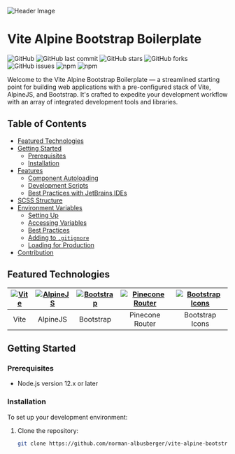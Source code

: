 ![Header Image](https://raw.githubusercontent.com/norman-albusberger/vite-alpine-bootstrap-boilerplate/main/src/public/img/header.svg)

# Vite Alpine Bootstrap Boilerplate

![GitHub](https://img.shields.io/github/license/norman-albusberger/vite-alpine-bootstrap-boilerplate)
![GitHub last commit](https://img.shields.io/github/last-commit/norman-albusberger/vite-alpine-bootstrap-boilerplate)
![GitHub stars](https://img.shields.io/github/stars/norman-albusberger/vite-alpine-bootstrap-boilerplate)
![GitHub forks](https://img.shields.io/github/forks/norman-albusberger/vite-alpine-bootstrap-boilerplate)
![GitHub issues](https://img.shields.io/github/issues/norman-albusberger/vite-alpine-bootstrap-boilerplate)
![npm](https://img.shields.io/npm/v/vite)
![npm](https://img.shields.io/npm/v/bootstrap)

Welcome to the Vite Alpine Bootstrap Boilerplate — a streamlined starting point for building web applications with a pre-configured stack of Vite, AlpineJS, and Bootstrap. It's crafted to expedite your development workflow with an array of integrated development tools and libraries.

## Table of Contents

- [Featured Technologies](#featured-technologies)
- [Getting Started](#getting-started)
  - [Prerequisites](#prerequisites)
  - [Installation](#installation)
- [Features](#features)
  - [Component Autoloading](#component-autoloading)
  - [Development Scripts](#development-scripts)
  - [Best Practices with JetBrains IDEs](#best-practices-with-jetbrains-ides)
- [SCSS Structure](#scss-structure)
- [Environment Variables](#environment-variables)
  - [Setting Up](#setting-up-environment-variables)
  - [Accessing Variables](#accessing-variables-in-code)
  - [Best Practices](#best-practices)
  - [Adding to `.gitignore`](#adding-environment-variables-to-gitignore)
  - [Loading for Production](#loading-environment-variables-for-production)
- [Contribution](#documentation-for-contributors)

## Featured Technologies

| [![Vite](https://vitejs.dev/logo-with-shadow.png)](https://vitejs.dev/) | [![AlpineJS](https://alpinejs.dev/alpine_long.svg)](https://alpinejs.dev/) | [![Bootstrap](https://getbootstrap.com/docs/5.3/assets/brand/bootstrap-logo-shadow.png)](https://getbootstrap.com/) | [![Pinecone Router](https://avatars.githubusercontent.com/u/83432496?s=200&v=4)](https://github.com/pinecone-router/router) | [![Bootstrap Icons](https://icons.getbootstrap.com/assets/img/icons-hero@2x.png)](https://icons.getbootstrap.com/) |
|:---:|:---:|:---:|:---:|:---:|
| Vite | AlpineJS | Bootstrap | Pinecone Router | Bootstrap Icons |

## Getting Started

### Prerequisites

- Node.js version 12.x or later

### Installation

To set up your development environment:

1. Clone the repository:
   ```sh
   git clone https://github.com/norman-albusberger/vite-alpine-bootstrap-boilerplate.git
